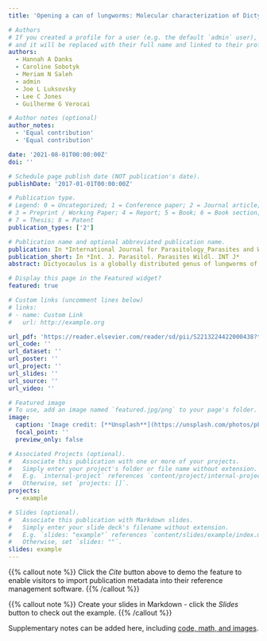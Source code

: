 ```yaml
---
title: 'Opening a can of lungworms: Molecular characterization of Dictyocaulus (Nematoda: Dictyocaulidae) infecting North American bison (Bison bison)'

# Authors
# If you created a profile for a user (e.g. the default `admin` user), write the username (folder name) here
# and it will be replaced with their full name and linked to their profile.
authors:
  - Hannah A Danks
  - Caroline Sobotyk
  - Meriam N Saleh 
  - admin
  - Joe L Luksovsky
  - Lee C Jones 
  - Guilherme G Verocai

# Author notes (optional)
author_notes:
  - 'Equal contribution'
  - 'Equal contribution'

date: '2021-08-01T00:00:00Z'
doi: ''

# Schedule page publish date (NOT publication's date).
publishDate: '2017-01-01T00:00:00Z'

# Publication type.
# Legend: 0 = Uncategorized; 1 = Conference paper; 2 = Journal article;
# 3 = Preprint / Working Paper; 4 = Report; 5 = Book; 6 = Book section;
# 7 = Thesis; 8 = Patent
publication_types: ['2']

# Publication name and optional abbreviated publication name.
publication: In *International Journal for Parasitology_Parasites and Wildlife*
publication_short: In *Int. J. Parasitol. Parasites Wildl. INT J*
abstract: Dictyocaulus is a globally distributed genus of lungworms of domestic and wild ungulates. Dictyocaulus adults inhabit the bronchi, frequently causing subclinical and clinical disease, and that impacts animal health and production. North American bison (Bison bison) and cattle (Bos taurus) share various parasitic nematode species, particularly in areas where co-grazing occurs. The current assumption is that North American bison share the lungworm D. viviparus with cattle, but this has not been confirmed on a molecular basis. The aim of this study was to molecularly characterize Dictyocaulus lungworm isolates from North American plains bison (Bison bison bison). Fecal samples were collected from 5 wild conservation bison herds located in Iowa, North Dakota, Oklahoma, Colorado, and Montana in 2019 and 2020, and from ranched and feedlot bison from 2 herds in Oklahoma and Texas. First-stage lungworm larvae (L1) were isolated via Baermann technique. Genomic DNA was extracted from L1s of up to 3 samples per herd and followed by PCR and sequencing targeting the internal transcribed spacer 2 (ITS2) region of the nuclear ribosomal DNA and the partial cytochrome oxidase c subunit 1 (cox1) of mitochondrial DNA. Phylogenetic analyses were performed in MEGA X 10.1. Sequences of North American plains bison Dictyocaulus belong to a single, uncharacterized species, clustering in well-supported clades (100% and 100% bootstrap support for ITS2 and cox1, respectively), differing from D. viviparus of cattle in North America and Europe, and European bison (Bison bonasus). Our results contradict previous assumptions regarding parasite identity, highlighting the need for characterization of this species through morphological and molecular methods, elucidating its biology and host range, and potential impact on host health. Further investigation into the biodiversity of Dictyocaulus species infecting bovids and cervids in North America is warranted.

# Display this page in the Featured widget?
featured: true

# Custom links (uncomment lines below)
# links:
# - name: Custom Link
#   url: http://example.org

url_pdf: 'https://reader.elsevier.com/reader/sd/pii/S2213224422000438?token=133CFBFB4D4C6BFFD3CE4022C25EA6B2E76D446440B9EF119261F1972A48F85B7A4E012EB02EB4E952CDADEE6EEA17DA&originRegion=us-east-1&originCreation=20220914222230'
url_code: ''
url_dataset: ''
url_poster: ''
url_project: ''
url_slides: ''
url_source: ''
url_video: ''

# Featured image
# To use, add an image named `featured.jpg/png` to your page's folder.
image:
  caption: 'Image credit: [**Unsplash**](https://unsplash.com/photos/pLCdAaMFLTE)'
  focal_point: ''
  preview_only: false

# Associated Projects (optional).
#   Associate this publication with one or more of your projects.
#   Simply enter your project's folder or file name without extension.
#   E.g. `internal-project` references `content/project/internal-project/index.md`.
#   Otherwise, set `projects: []`.
projects:
  - example

# Slides (optional).
#   Associate this publication with Markdown slides.
#   Simply enter your slide deck's filename without extension.
#   E.g. `slides: "example"` references `content/slides/example/index.md`.
#   Otherwise, set `slides: ""`.
slides: example
---
```


{{% callout note %}}
Click the _Cite_ button above to demo the feature to enable visitors to import publication metadata into their reference management software.
{{% /callout %}}

{{% callout note %}}
Create your slides in Markdown - click the _Slides_ button to check out the example.
{{% /callout %}}

Supplementary notes can be added here, including [code, math, and images](https://wowchemy.com/docs/writing-markdown-latex/).

